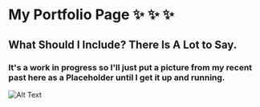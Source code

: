 # My Portfolio Page :sparkles: :sparkles: :sparkles:

## What Should I Include? There Is A Lot to Say.

### It's a work in progress so I'll just put a picture from my recent past here as a Placeholder until I get it up and running.

![Alt Text](https://images.pexels.com/photos/1592149/pexels-photo-1592149.jpeg?auto=format%2Ccompress&cs=tinysrgb&dpr=1&w=500)



